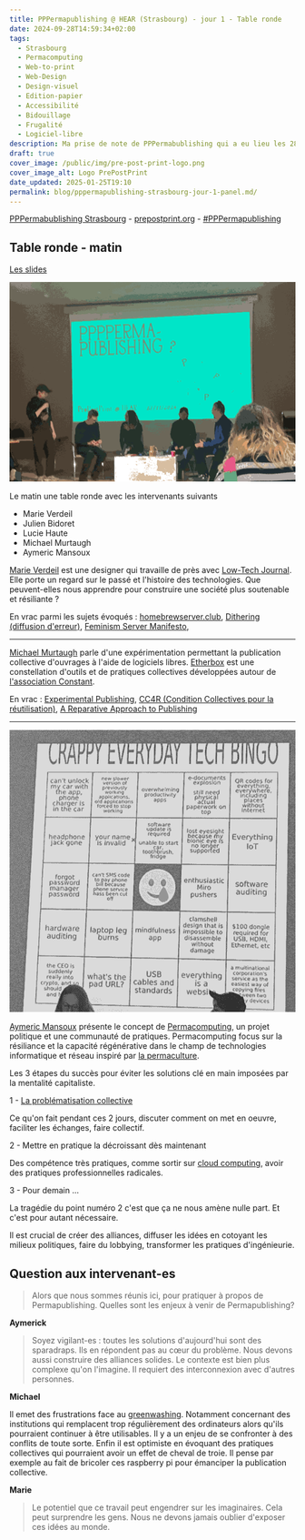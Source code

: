 ```yaml
---
title: PPPermapublishing @ HEAR (Strasbourg) - jour 1 - Table ronde
date: 2024-09-28T14:59:34+02:00
tags:
  - Strasbourg
  - Permacomputing
  - Web-to-print
  - Web-Design
  - Design-visuel
  - Edition-papier
  - Accessibilité
  - Bidouillage
  - Frugalité
  - Logiciel-libre
description: Ma prise de note de PPPermabublishing qui a eu lieu les 28 et 29 octobre 2024 à Strasbourg
draft: true
cover_image: /public/img/pre-post-print-logo.png
cover_image_alt: Logo PrePostPrint
date_updated: 2025-01-25T19:10
permalink: blog/pppermapublishing-strasbourg-jour-1-panel.md/
---
```


[PPPermabublishing Strasbourg](https://pouet.chapril.org/@prepostprint@post.lurk.org/113214495560311763)  - [prepostprint.org](https://prepostprint.org/) - [#PPPermapublishing](https://pouet.chapril.org/tags/PPPermapublishing)
## Table ronde - matin

[Les slides](https://prepostprint.org/pppermapublishing/)

![Photo du panel de la table ronde. Le logo de PrePostPrint est projeté à l'écran. Le titre de la table ronde est : PPPPermapublishing ?](/public/img/pppermapublishing-strasbourg-2024-panel.png)

Le matin une table ronde avec les intervenants suivants

- Marie Verdeil
- Julien Bidoret
- Lucie Haute
- Michael Murtaugh
- Aymeric Mansoux

[Marie Verdeil](https://verdeil.net/) est une designer qui travaille de près avec [Low-Tech Journal](https://solar.lowtechmagazine.com/fr/). Elle porte un regard sur le passé et l'histoire des technologies. Que peuvent-elles nous apprendre pour construire une société plus soutenable et résiliante ?

En vrac parmi les sujets évoqués : [homebrewserver.club](https://homebrewserver.club/), [Dithering (diffusion d'erreur)](https://fr.wikipedia.org/wiki/Diffusion_d%27erreur), [Feminism Server Manifesto](https://areyoubeingserved.constantvzw.org/Summit_afterlife.xhtml), 

---

[Michael Murtaugh](https://automatist.org/) parle d'une expérimentation permettant la publication collective d'ouvrages à l'aide de logiciels libres. [Etherbox](https://networksofonesown.constantvzw.org/etherbox/manual.html) est une constellation d'outils et de pratiques collectives développées autour de [l'association Constant](https://constantvzw.org/site/-About-Constant-7-.html).

En vrac : [Experimental Publishing](https://xpub.nl/),  [CC4R (Condition Collectives pour la réutilisation)](https://constantvzw.org/wefts/cc4r.fr.html), [A Reparative Approach to Publishing](https://march.international/a-reparative-approach-to-publishing/)

---

![Un bingo de 5 cases sur 5 avec un smiley qui pleure au centre. Il est entouré de phrases telles que :”votre nom est invalide“, ”quelle est l’adresse du pad?“, ”câbles USB et standards“, ”J‘ai oublié le mot de passe du gestionnaire de mots de passe”...](/public/img/pppermapublishing-jour-1-panel-crappy-everyday-tech-bingo.png)

[Aymeric Mansoux](https://bleu255.com/~aymeric/) présente le concept de [Permacomputing](https://permacomputing.net/), un projet politique et une communauté de pratiques. 
Permacomputing focus sur la résiliance et la capacité régénérative dans le champ de technologies informatique et réseau inspiré par [la permaculture](https://fr.wikipedia.org/wiki/Permaculture).

Les 3 étapes du succès pour éviter les solutions clé en main imposées par la mentalité capitaliste.

1 - [La problématisation collective](https://permacomputing.net/Communities/)

Ce qu'on fait pendant ces 2 jours, discuter comment on met en oeuvre, faciliter les échanges, faire collectif.

2 - Mettre en pratique la décroissant dès maintenant

Des compétence très pratiques, comme sortir sur [cloud computing](https://fr.wikipedia.org/wiki/Cloud_computing), avoir des pratiques professionnelles radicales.

3 - Pour demain …

La tragédie du point numéro 2 c'est que ça ne nous amène nulle part.
Et c'est pour autant nécessaire.

Il est crucial de créer des alliances, diffuser les idées en cotoyant les milieux politiques, faire du lobbying, transformer les pratiques d'ingénieurie.

## Question aux intervenant-es

> Alors que nous sommes réunis ici, pour pratiquer à propos de Permapublishing. Quelles sont les enjeux à venir de Permapublishing?

**Aymerick**

> Soyez vigilant-es : toutes les solutions d'aujourd'hui sont des sparadraps. Ils en répondent pas au cœur du problème. Nous devons aussi construire des alliances solides. Le contexte est bien plus complexe qu'on l'imagine. Il requiert des interconnexion avec d'autres personnes.

**Michael**

Il emet des frustrations face au [greenwashing](https://fr.wikipedia.org/wiki/Greenwashing). Notamment concernant des institutions qui remplacent trop régulièrement des ordinateurs alors qu'ils pourraient continuer à être utilisables. Il y a un enjeu de se confronter à des conflits de toute sorte. Enfin il est optimiste en évoquant des pratiques collectives qui pourraient avoir un effet de cheval de troie. Il pense par exemple au fait de bricoler ces raspberry pi pour émanciper la publication collective.

**Marie**

> Le potentiel que ce travail peut engendrer sur les imaginaires. Cela peut surprendre les gens. Nous ne devons jamais oublier d'exposer ces idées au monde.
